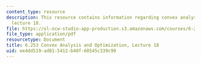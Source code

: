 ```yaml
---
content_type: resource
description: This resource contains information regarding convex analysis and optimization,
  lecture 18.
file: https://ol-ocw-studio-app-production.s3.amazonaws.com/courses/6-253-convex-analysis-and-optimization-spring-2012/ee4dd519ad015412b40f60545c339c99_MIT6_253S12_lec18.pdf
file_type: application/pdf
resourcetype: Document
title: 6.253 Convex Analysis and Optimization, Lecture 18
uid: ee4dd519-ad01-5412-b40f-60545c339c99
---
```


